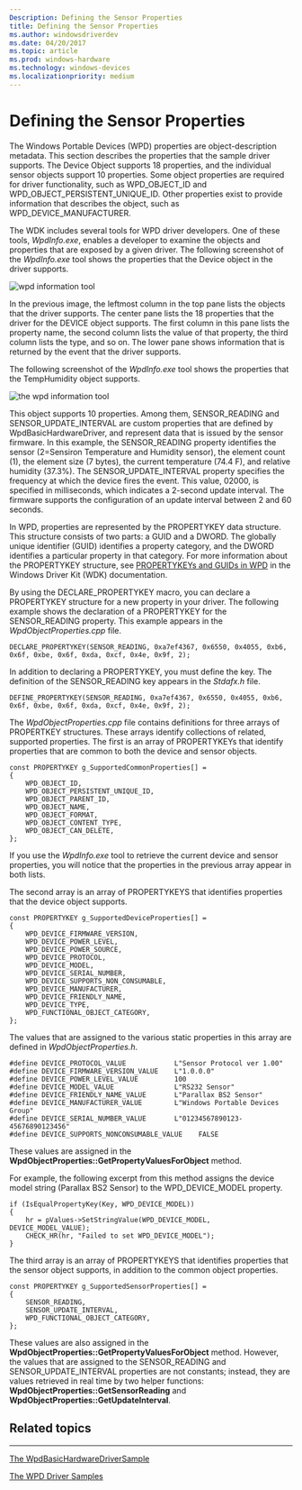 ```yaml
---
Description: Defining the Sensor Properties
title: Defining the Sensor Properties
ms.author: windowsdriverdev
ms.date: 04/20/2017
ms.topic: article
ms.prod: windows-hardware
ms.technology: windows-devices
ms.localizationpriority: medium
---
```


# Defining the Sensor Properties


The Windows Portable Devices (WPD) properties are object-description metadata. This section describes the properties that the sample driver supports. The Device Object supports 18 properties, and the individual sensor objects support 10 properties. Some object properties are required for driver functionality, such as WPD\_OBJECT\_ID and WPD\_OBJECT\_PERSISTENT\_UNIQUE\_ID. Other properties exist to provide information that describes the object, such as WPD\_DEVICE\_MANUFACTURER.

The WDK includes several tools for WPD driver developers. One of these tools, *WpdInfo.exe*, enables a developer to examine the objects and properties that are exposed by a given driver. The following screenshot of the *WpdInfo.exe* tool shows the properties that the Device object in the driver supports.

![wpd information tool](images/wpdinfo_device_object.png)

In the previous image, the leftmost column in the top pane lists the objects that the driver supports. The center pane lists the 18 properties that the driver for the DEVICE object supports. The first column in this pane lists the property name, the second column lists the value of that property, the third column lists the type, and so on. The lower pane shows information that is returned by the event that the driver supports.

The following screenshot of the *WpdInfo.exe* tool shows the properties that the TempHumidity object supports.

![the wpd information tool](images/wpdinfo_temphumidity_object.png)

This object supports 10 properties. Among them, SENSOR\_READING and SENSOR\_UPDATE\_INTERVAL are custom properties that are defined by WpdBasicHardwareDriver, and represent data that is issued by the sensor firmware. In this example, the SENSOR\_READING property identifies the sensor (2=Sensiron Temperature and Humidity sensor), the element count (1), the element size (7 bytes), the current temperature (74.4 F), and relative humidity (37.3%). The SENSOR\_UPDATE\_INTERVAL property specifies the frequency at which the device fires the event. This value, 02000, is specified in milliseconds, which indicates a 2-second update interval. The firmware supports the configuration of an update interval between 2 and 60 seconds.

In WPD, properties are represented by the PROPERTYKEY data structure. This structure consists of two parts: a GUID and a DWORD. The globally unique identifier (GUID) identifies a property category, and the DWORD identifies a particular property in that category. For more information about the PROPERTYKEY structure, see [PROPERTYKEYs and GUIDs in WPD](propertykeys-and-guids-in-windows-portable-devices.md) in the Windows Driver Kit (WDK) documentation.

By using the DECLARE\_PROPERTYKEY macro, you can declare a PROPERTYKEY structure for a new property in your driver. The following example shows the declaration of a PROPERTYKEY for the SENSOR\_READING property. This example appears in the *WpdObjectProperties.cpp* file.

```
DECLARE_PROPERTYKEY(SENSOR_READING, 0xa7ef4367, 0x6550, 0x4055, 0xb6, 0x6f, 0xbe, 0x6f, 0xda, 0xcf, 0x4e, 0x9f, 2);
```

In addition to declaring a PROPERTYKEY, you must define the key. The definition of the SENSOR\_READING key appears in the *Stdafx.h* file.

```
DEFINE_PROPERTYKEY(SENSOR_READING, 0xa7ef4367, 0x6550, 0x4055, 0xb6, 0x6f, 0xbe, 0x6f, 0xda, 0xcf, 0x4e, 0x9f, 2);
```

The *WpdObjectProperties.cpp* file contains definitions for three arrays of PROPERTKEY structures. These arrays identify collections of related, supported properties. The first is an array of PROPERTYKEYs that identify properties that are common to both the device and sensor objects.

```
const PROPERTYKEY g_SupportedCommonProperties[] =
{
    WPD_OBJECT_ID,
    WPD_OBJECT_PERSISTENT_UNIQUE_ID,
    WPD_OBJECT_PARENT_ID,
    WPD_OBJECT_NAME,
    WPD_OBJECT_FORMAT,
    WPD_OBJECT_CONTENT_TYPE,
    WPD_OBJECT_CAN_DELETE,
};
```

If you use the *WpdInfo.exe* tool to retrieve the current device and sensor properties, you will notice that the properties in the previous array appear in both lists.

The second array is an array of PROPERTYKEYS that identifies properties that the device object supports.

```
const PROPERTYKEY g_SupportedDeviceProperties[] =
{
    WPD_DEVICE_FIRMWARE_VERSION,
    WPD_DEVICE_POWER_LEVEL,
    WPD_DEVICE_POWER_SOURCE,
    WPD_DEVICE_PROTOCOL,
    WPD_DEVICE_MODEL,
    WPD_DEVICE_SERIAL_NUMBER,
    WPD_DEVICE_SUPPORTS_NON_CONSUMABLE,
    WPD_DEVICE_MANUFACTURER,
    WPD_DEVICE_FRIENDLY_NAME,
    WPD_DEVICE_TYPE,
    WPD_FUNCTIONAL_OBJECT_CATEGORY,
};
```

The values that are assigned to the various static properties in this array are defined in *WpdObjectProperties.h*.

```
#define DEVICE_PROTOCOL_VALUE            L"Sensor Protocol ver 1.00"
#define DEVICE_FIRMWARE_VERSION_VALUE    L"1.0.0.0"
#define DEVICE_POWER_LEVEL_VALUE         100
#define DEVICE_MODEL_VALUE               L"RS232 Sensor"
#define DEVICE_FRIENDLY_NAME_VALUE       L"Parallax BS2 Sensor"
#define DEVICE_MANUFACTURER_VALUE        L"Windows Portable Devices Group"
#define DEVICE_SERIAL_NUMBER_VALUE       L"01234567890123-45676890123456"
#define DEVICE_SUPPORTS_NONCONSUMABLE_VALUE    FALSE

```

These values are assigned in the **WpdObjectProperties::GetPropertyValuesForObject** method.

For example, the following excerpt from this method assigns the device model string (Parallax BS2 Sensor) to the WPD\_DEVICE\_MODEL property.

```
if (IsEqualPropertyKey(Key, WPD_DEVICE_MODEL))
{
    hr = pValues->SetStringValue(WPD_DEVICE_MODEL, DEVICE_MODEL_VALUE);
    CHECK_HR(hr, "Failed to set WPD_DEVICE_MODEL");
}
```

The third array is an array of PROPERTYKEYS that identifies properties that the sensor object supports, in addition to the common object properties.

```
const PROPERTYKEY g_SupportedSensorProperties[] =
{
    SENSOR_READING,
    SENSOR_UPDATE_INTERVAL,
    WPD_FUNCTIONAL_OBJECT_CATEGORY,
};
```

These values are also assigned in the **WpdObjectProperties::GetPropertyValuesForObject** method. However, the values that are assigned to the SENSOR\_READING and SENSOR\_UPDATE\_INTERVAL properties are not constants; instead, they are values retrieved in real time by two helper functions: **WpdObjectProperties::GetSensorReading** and **WpdObjectProperties::GetUpdateInterval**.

## <span id="related_topics"></span>Related topics


****
[The WpdBasicHardwareDriverSample](the-wpdbasichardwaredriver-sample.md)

[The WPD Driver Samples](the-wpd-driver-samples.md)

 

 





